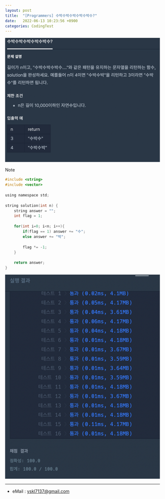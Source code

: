 ```yaml
---
layout: post
title:  "[Programmers] 수박수박수박수박수박수?"
date:   2022-06-13 10:23:56 +0900
categories: CodingTest
---
```


![Scr2](/img/220613/220613_3Scr1.png)

Note <br>

~~~ c
#include <string>
#include <vector>

using namespace std;

string solution(int n) {
    string answer = "";
    int flag = 1;
    
    for(int i=0; i<n; i++){
        if(flag == 1) answer += "수";
        else answer += "박";
        
        flag *= -1;
    }
    
    return answer;
}
~~~

![Scr1](/img/220613/220613_3Scr2.png)

***
* eMail : <yskl7137@gmail.com>

